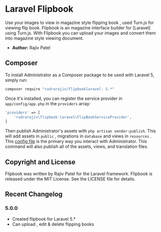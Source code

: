# Laravel Flipbook

Use your images to view in magazine style flipping book , used Turn.js for viewing flip book.
Flipbook is an magazine interface builder for [Laravel] using Turn.js. With Flipbook you can upload your images and convert them into magazine style viewing document. 


- **Author:** Rajiv Patel




## Composer

To install Administrator as a Composer package to be used with Laravel 5, simply run:

```sh
composer require "rudrarajiv/flipbooklaravel: 5.*"
```

Once it's installed, you can register the service provider in `app/config/app.php` in the `providers` array:

```php
'providers' => [
	'rudrarajiv\flipbook-laravel\FlipBookServiceProvider',
]
```

Then publish Administrator's assets with `php artisan vendor:publish`. This will add assets in  `public` , migrations in `database` and views in `resources` . This [config file](http://administrator.frozennode.com/docs/configuration) is the primary way you interact with Administrator. This command will also publish all of the assets, views, and translation files.



## Copyright and License
Flipbook was written by Rajiv Patel for the Laravel framework.
Flipbook is released under the MIT License. See the LICENSE file for details.


## Recent Changelog


### 5.0.0
- Created flipbook for Laravel 5.* 
- Can upload , edit & delete flipping books